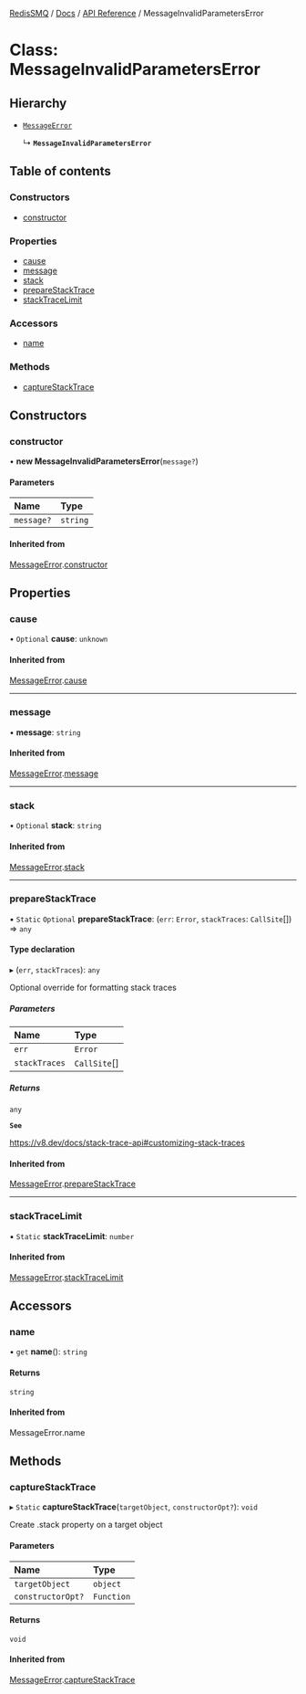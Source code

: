 [RedisSMQ](../../../README.md) / [Docs](../../README.md) / [API Reference](../README.md) / MessageInvalidParametersError

# Class: MessageInvalidParametersError

## Hierarchy

- [`MessageError`](MessageError.md)

  ↳ **`MessageInvalidParametersError`**

## Table of contents

### Constructors

- [constructor](MessageInvalidParametersError.md#constructor)

### Properties

- [cause](MessageInvalidParametersError.md#cause)
- [message](MessageInvalidParametersError.md#message)
- [stack](MessageInvalidParametersError.md#stack)
- [prepareStackTrace](MessageInvalidParametersError.md#preparestacktrace)
- [stackTraceLimit](MessageInvalidParametersError.md#stacktracelimit)

### Accessors

- [name](MessageInvalidParametersError.md#name)

### Methods

- [captureStackTrace](MessageInvalidParametersError.md#capturestacktrace)

## Constructors

### constructor

• **new MessageInvalidParametersError**(`message?`)

#### Parameters

| Name | Type |
| :------ | :------ |
| `message?` | `string` |

#### Inherited from

[MessageError](MessageError.md).[constructor](MessageError.md#constructor)

## Properties

### cause

• `Optional` **cause**: `unknown`

#### Inherited from

[MessageError](MessageError.md).[cause](MessageError.md#cause)

___

### message

• **message**: `string`

#### Inherited from

[MessageError](MessageError.md).[message](MessageError.md#message)

___

### stack

• `Optional` **stack**: `string`

#### Inherited from

[MessageError](MessageError.md).[stack](MessageError.md#stack)

___

### prepareStackTrace

▪ `Static` `Optional` **prepareStackTrace**: (`err`: `Error`, `stackTraces`: `CallSite`[]) => `any`

#### Type declaration

▸ (`err`, `stackTraces`): `any`

Optional override for formatting stack traces

##### Parameters

| Name | Type |
| :------ | :------ |
| `err` | `Error` |
| `stackTraces` | `CallSite`[] |

##### Returns

`any`

**`See`**

https://v8.dev/docs/stack-trace-api#customizing-stack-traces

#### Inherited from

[MessageError](MessageError.md).[prepareStackTrace](MessageError.md#preparestacktrace)

___

### stackTraceLimit

▪ `Static` **stackTraceLimit**: `number`

#### Inherited from

[MessageError](MessageError.md).[stackTraceLimit](MessageError.md#stacktracelimit)

## Accessors

### name

• `get` **name**(): `string`

#### Returns

`string`

#### Inherited from

MessageError.name

## Methods

### captureStackTrace

▸ `Static` **captureStackTrace**(`targetObject`, `constructorOpt?`): `void`

Create .stack property on a target object

#### Parameters

| Name | Type |
| :------ | :------ |
| `targetObject` | `object` |
| `constructorOpt?` | `Function` |

#### Returns

`void`

#### Inherited from

[MessageError](MessageError.md).[captureStackTrace](MessageError.md#capturestacktrace)
